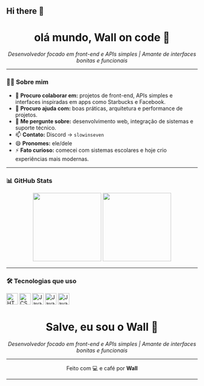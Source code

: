 ## Hi there 👋

<h1 align="center">olá mundo, Wall on code 👋</h1>

<p align="center">
  <i>Desenvolvedor focado em front-end e APIs simples | Amante de interfaces bonitas e funcionais</i>
</p>

---

### 👨‍💻 Sobre mim

- 👯 <b>Procuro colaborar em:</b> projetos de front-end, APIs simples e interfaces inspiradas em apps como Starbucks e Facebook.  
- 🤔 <b>Procuro ajuda com:</b> boas práticas, arquitetura e performance de projetos.  
- 💬 <b>Me pergunte sobre:</b> desenvolvimento web, integração de sistemas e suporte técnico.  
- 📫 <b>Contato:</b> Discord → <code>slowinseven</code>  
- 😄 <b>Pronomes:</b> ele/dele  
- ⚡ <b>Fato curioso:</b> comecei com sistemas escolares e hoje crio experiências mais modernas.

---

### 📊 GitHub Stats

<div align="center">
  <img height="180em" src="https://github-readme-stats.vercel.app/api?username=slowinseven&show_icons=true&theme=radical" />
  <img height="180em" src="https://github-readme-stats.vercel.app/api/top-langs/?username=slowinseven&layout=compact&theme=radical" />
</div>

---

### 🛠️ Tecnologias que uso

<p align="left">
  <img src="https://cdn.jsdelivr.net/gh/devicons/devicon/icons/html5/html5-original.svg" height="30" alt="HTML5"/>
  <img src="https://cdn.jsdelivr.net/gh/devicons/devicon/icons/css3/css3-original.svg" height="30" alt="CSS3"/>
  <img src="https://cdn.jsdelivr.net/gh/devicons/devicon/icons/javascript/javascript-original.svg" height="30" alt="JavaScript"/>
  <img src="https://cdn.jsdelivr.net/gh/devicons/devicon/icons/java/java-original.svg" height="30" alt="JavaScript"/>
  <img src="https://cdn.jsdelivr.net/gh/devicons/devicon/icons/python/python-original.svg" height="30" alt="JavaScript"/>
  <h1 align="center">Salve, eu sou o Wall 👋</h1>

<p align="center">
  <i>Desenvolvedor focado em front-end e APIs simples | Amante de interfaces bonitas e funcionais</i>
</p>

---

<p align="center">Feito com 💻 e café por <b>Wall</b></p>

</p>

---


